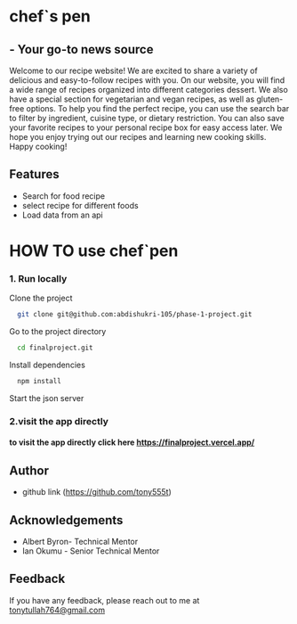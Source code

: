 # chef`s pen
## - Your go-to news source
Welcome to our recipe website! We are excited to share a variety of delicious and easy-to-follow recipes with you.
On our website, you will find a wide range of recipes organized into different categories  dessert. We also have a special section for vegetarian and vegan recipes, as well as gluten-free options.
To help you find the perfect recipe, you can use the search bar to filter by ingredient, cuisine type, or dietary restriction. You can also save your favorite recipes to your personal recipe box for easy access later.
We hope you enjoy trying out our recipes and learning new cooking skills. Happy cooking!

## Features
- Search for food recipe
- select recipe for different foods
- Load data from  an api

# HOW TO use chef`pen
### 1.  Run locally
Clone the project
```bash
  git clone git@github.com:abdishukri-105/phase-1-project.git
```
Go to the project directory
```bash
  cd finalproject.git
```
Install dependencies
```bash
  npm install
```

Start the json server
### 2.visit the app directly
#### to visit the app directly click here https://finalproject.vercel.app/


## Author
- github link (https://github.com/tony555t)
## Acknowledgements
- Albert Byron- Technical Mentor
- Ian Okumu - Senior Technical Mentor


## Feedback
If you have any feedback, please reach out to me at tonytullah764@gmail.com
